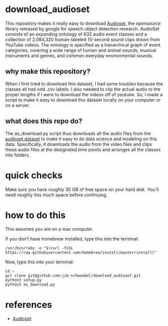 # download_audioset

This repository makes it really easy to download [Audioset](https://research.google.com/audioset/), the opensource library released by google for speech object detection research. AudioSet consists of an expanding ontology of 632 audio event classes and a collection of 2,084,320 human-labeled 10-second sound clips drawn from YouTube videos. The ontology is specified as a hierarchical graph of event categories, covering a wide range of human and animal sounds, musical instruments and genres, and common everyday environmental sounds.

## why make this repository?

When I first tried to download this dataset, I had some troubles because the classes all had odd .csv labels. I also needed to clip the actual audio to the proper lengths if I were to download the videos off of youtube. So, I made a script to make it easy to download this dataset locally on your computer or on a server. 

## what does this repo do?

The as_download.py script thus downloads all the audio files from the [audioset dataset](https://research.google.com/audioset/) to make it easy to do data science and modeling on this data. Specifically, it downloads the audio from the video files and clips these audio files at the designated time points and arranges all the classes into folders. 

# quick checks

Make sure you have roughly 30 GB of free space on your hard disk. You'll need roughly this much space before continuing.

# how to do this 

This assumes you are on a mac computer. 

If you don't have homebrew installed, type this into the terminal:

    /usr/bin/ruby -e "$(curl -fsSL https://raw.githubusercontent.com/Homebrew/install/master/install)"

Now, type this into your terminal:
    
    cd ~ 
    git clone git@github.com:jim-schwoebel/download_audioset.git
    python3 setup.py
    python3 as_download.py 
    
# references 
* [Audioset](https://research.google.com/audioset/)
